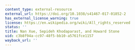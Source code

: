 ```yaml
---
content_type: external-resource
external_url: https://doi.org/10.1038/s41467-017-01852-2
has_external_license_warning: true
license: https://en.wikipedia.org/wiki/All_rights_reserved
status: ''
title: Nan Xue, Sepideh Khodaparast, and Howard Stone
uid: c3b8f94a-cc97-48f5-bb10-a5761fce1157
wayback_url: ''
---
```

